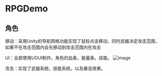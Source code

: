 # RPGDemo
## 角色
移动：采用Unity的导航网格功能实现了鼠标点击移动，同时武器决定攻击范围，如果不在攻击范围内会先移动到攻击范围内在攻击

UI：全部使用UGUI制作，角色的血条，能量条，技能。
![image](GameDemo/UI.png)

攻击：实现了武器系统，技能系统，以及暴击效果。
